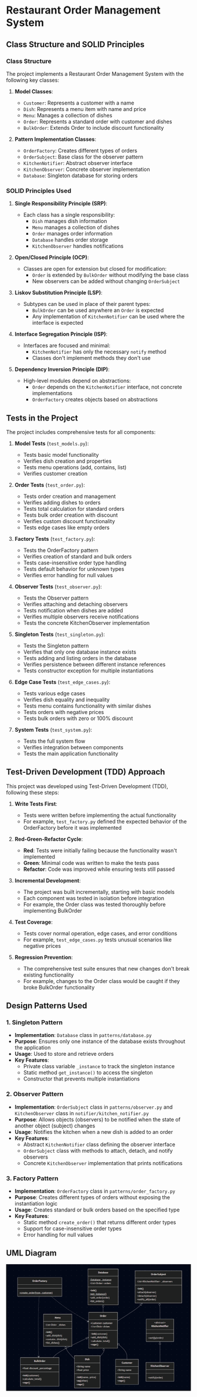 # Restaurant Order Management System

## Class Structure and SOLID Principles

### Class Structure
The project implements a Restaurant Order Management System with the following key classes:

1. **Model Classes**:
   - `Customer`: Represents a customer with a name
   - `Dish`: Represents a menu item with name and price
   - `Menu`: Manages a collection of dishes
   - `Order`: Represents a standard order with customer and dishes
   - `BulkOrder`: Extends Order to include discount functionality

2. **Pattern Implementation Classes**:
   - `OrderFactory`: Creates different types of orders
   - `OrderSubject`: Base class for the observer pattern
   - `KitchenNotifier`: Abstract observer interface
   - `KitchenObserver`: Concrete observer implementation
   - `Database`: Singleton database for storing orders

### SOLID Principles Used

1. **Single Responsibility Principle (SRP)**:
   - Each class has a single responsibility:
     - `Dish` manages dish information
     - `Menu` manages a collection of dishes
     - `Order` manages order information
     - `Database` handles order storage
     - `KitchenObserver` handles notifications

2. **Open/Closed Principle (OCP)**:
   - Classes are open for extension but closed for modification:
     - `Order` is extended by `BulkOrder` without modifying the base class
     - New observers can be added without changing `OrderSubject`

3. **Liskov Substitution Principle (LSP)**:
   - Subtypes can be used in place of their parent types:
     - `BulkOrder` can be used anywhere an `Order` is expected
     - Any implementation of `KitchenNotifier` can be used where the interface is expected

4. **Interface Segregation Principle (ISP)**:
   - Interfaces are focused and minimal:
     - `KitchenNotifier` has only the necessary `notify` method
     - Classes don't implement methods they don't use

5. **Dependency Inversion Principle (DIP)**:
   - High-level modules depend on abstractions:
     - `Order` depends on the `KitchenNotifier` interface, not concrete implementations
     - `OrderFactory` creates objects based on abstractions

## Tests in the Project

The project includes comprehensive tests for all components:

1. **Model Tests** (`test_models.py`):
   - Tests basic model functionality
   - Verifies dish creation and properties
   - Tests menu operations (add, contains, list)
   - Verifies customer creation

2. **Order Tests** (`test_order.py`):
   - Tests order creation and management
   - Verifies adding dishes to orders
   - Tests total calculation for standard orders
   - Tests bulk order creation with discount
   - Verifies custom discount functionality
   - Tests edge cases like empty orders

3. **Factory Tests** (`test_factory.py`):
   - Tests the OrderFactory pattern
   - Verifies creation of standard and bulk orders
   - Tests case-insensitive order type handling
   - Tests default behavior for unknown types
   - Verifies error handling for null values

4. **Observer Tests** (`test_observer.py`):
   - Tests the Observer pattern
   - Verifies attaching and detaching observers
   - Tests notification when dishes are added
   - Verifies multiple observers receive notifications
   - Tests the concrete KitchenObserver implementation

5. **Singleton Tests** (`test_singleton.py`):
   - Tests the Singleton pattern
   - Verifies that only one database instance exists
   - Tests adding and listing orders in the database
   - Verifies persistence between different instance references
   - Tests constructor exception for multiple instantiations

6. **Edge Case Tests** (`test_edge_cases.py`):
   - Tests various edge cases
   - Verifies dish equality and inequality
   - Tests menu contains functionality with similar dishes
   - Tests orders with negative prices
   - Tests bulk orders with zero or 100% discount

7. **System Tests** (`test_system.py`):
   - Tests the full system flow
   - Verifies integration between components
   - Tests the main application functionality

## Test-Driven Development (TDD) Approach

This project was developed using Test-Driven Development (TDD), following these steps:

1. **Write Tests First**:
   - Tests were written before implementing the actual functionality
   - For example, `test_factory.py` defined the expected behavior of the OrderFactory before it was implemented

2. **Red-Green-Refactor Cycle**:
   - **Red**: Tests were initially failing because the functionality wasn't implemented
   - **Green**: Minimal code was written to make the tests pass
   - **Refactor**: Code was improved while ensuring tests still passed

3. **Incremental Development**:
   - The project was built incrementally, starting with basic models
   - Each component was tested in isolation before integration
   - For example, the Order class was tested thoroughly before implementing BulkOrder

4. **Test Coverage**:
   - Tests cover normal operation, edge cases, and error conditions
   - For example, `test_edge_cases.py` tests unusual scenarios like negative prices

5. **Regression Prevention**:
   - The comprehensive test suite ensures that new changes don't break existing functionality
   - For example, changes to the Order class would be caught if they broke BulkOrder functionality

## Design Patterns Used

### 1. Singleton Pattern
- **Implementation**: `Database` class in `patterns/database.py`
- **Purpose**: Ensures only one instance of the database exists throughout the application
- **Usage**: Used to store and retrieve orders
- **Key Features**:
  - Private class variable `_instance` to track the singleton instance
  - Static method `get_instance()` to access the singleton
  - Constructor that prevents multiple instantiations

### 2. Observer Pattern
- **Implementation**: `OrderSubject` class in `patterns/observer.py` and `KitchenObserver` class in `notifier/kitchen_notifier.py`
- **Purpose**: Allows objects (observers) to be notified when the state of another object (subject) changes
- **Usage**: Notifies the kitchen when a new dish is added to an order
- **Key Features**:
  - Abstract `KitchenNotifier` class defining the observer interface
  - `OrderSubject` class with methods to attach, detach, and notify observers
  - Concrete `KitchenObserver` implementation that prints notifications

### 3. Factory Pattern
- **Implementation**: `OrderFactory` class in `patterns/order_factory.py`
- **Purpose**: Creates different types of orders without exposing the instantiation logic
- **Usage**: Creates standard or bulk orders based on the specified type
- **Key Features**:
  - Static method `create_order()` that returns different order types
  - Support for case-insensitive order types
  - Error handling for null values

## UML Diagram
![UML Diagram](uml_diagram.png)